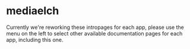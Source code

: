 # mediaelch

Currently we're reworking these intropages for each app, please use the menu on the left to select other available documentation pages for each app, including this one.
